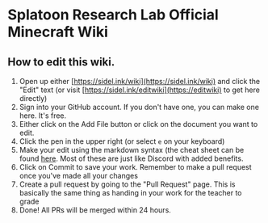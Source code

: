 # Splatoon Research Lab Official Minecraft Wiki

## How to edit this wiki.

1. Open up either [https://sidel.ink/wiki](https://sidel.ink/wiki) and click the "Edit" text (or visit [https://sidel.ink/editwiki](https://editwiki) to get here directly)
2. Sign into your GitHub account. If you don't have one, you can make one here. It's free.
3. Either click on the Add File button or click on the document you want to edit.
4. Click the pen in the upper right (or select `e` on your keyboard)
5. Make your edit using the markdown syntax (the cheat sheet can be found [here](https://www.markdownguide.org/cheat-sheet/). Most of these are just like Discord with added benefits.
6. Click on Commit to save your work. Remember to make a pull request once you've made all your changes
7. Create a pull request by going to the "Pull Request" page. This is basically the same thing as handing in your work for the teacher to grade
8. Done! All PRs will be merged within 24 hours.


